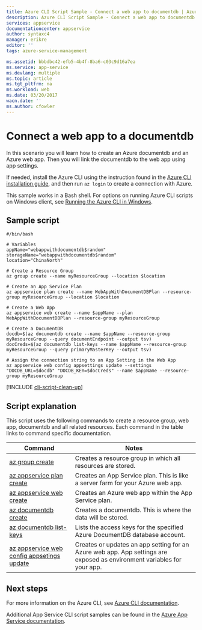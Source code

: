 ```yaml
---
title: Azure CLI Script Sample - Connect a web app to documentdb | Azure
description: Azure CLI Script Sample - Connect a web app to documentdb
services: appservice
documentationcenter: appservice
author: syntaxc4
manager: erikre
editor: ''
tags: azure-service-management

ms.assetid: bbbdbc42-efb5-4b4f-8ba6-c03c9d16a7ea
ms.service: app-service
ms.devlang: multiple
ms.topic: article
ms.tgt_pltfrm: na
ms.workload: web
ms.date: 03/20/2017
wacn.date: ''
ms.author: cfowler
---
```


# Connect a web app to a documentdb

In this scenario you will learn how to create an Azure documentdb and an Azure web app. Then you will link the documentdb to the web app using app settings.

If needed, install the Azure CLI using the instruction found in the [Azure CLI installation guide](https://docs.microsoft.com/cli/azure/install-azure-cli), and then run `az login` to create a connection with Azure.

This sample works in a Bash shell. For options on running Azure CLI scripts on Windows client, see [Running the Azure CLI in Windows](../../virtual-machines/virtual-machines-windows-cli-options.md).

## Sample script

```
#/bin/bash

# Variables
appName="webappwithdocumentdb$random"
storageName="webappwithdocumentdb$random"
location="ChinaNorth"

# Create a Resource Group 
az group create --name myResourceGroup --location $location

# Create an App Service Plan
az appservice plan create --name WebAppWithDocumentDBPlan --resource-group myResourceGroup --location $location

# Create a Web App
az appservice web create --name $appName --plan WebAppWithDocumentDBPlan --resource-group myResourceGroup 

# Create a DocumentDB
docdb=$(az documentdb create --name $appName --resource-group myResourceGroup --query documentEndpoint --output tsv)
docCreds=$(az documentdb list-keys --name $appName --resource-group myResourceGroup --query primaryMasterKey --output tsv)

# Assign the connection string to an App Setting in the Web App
az appservice web config appsettings update --settings "DOCDB_URL=$docdb" "DOCDB_KEY=$docCreds" --name $appName --resource-group myResourceGroup
```

[!INCLUDE [cli-script-clean-up](../../includes/cli-script-clean-up.md)]

## Script explanation

This script uses the following commands to create a resource group, web app, documentdb and all related resources. Each command in the table links to command specific documentation.

| Command | Notes |
|---|---|
| [az group create](https://docs.microsoft.com/cli/azure/group#create) | Creates a resource group in which all resources are stored. |
| [az appservice plan create](https://docs.microsoft.com/cli/azure/appservice/plan#create) | Creates an App Service plan. This is like a server farm for your Azure web app. |
| [az appservice web create](https://docs.microsoft.com/cli/azure/appservice/web#create) | Creates an Azure web app within the App Service plan. |
| [az documentdb create](https://docs.microsoft.com/cli/azure/documentdb#create) | Creates a documentdb. This is where the data will be stored. |
| [az documentdb list-keys](https://docs.microsoft.com/cli/azure/documentdb#list-keys) | Lists the access keys for the specified Azure DocumentDB database account. |
| [az appservice web config appsetings update](https://docs.microsoft.com/cli/azure/appservice/web/config/appsettings#update) | Creates or updates an app setting for an Azure web app. App settings are exposed as environment variables for your app. |

## Next steps

For more information on the Azure CLI, see [Azure CLI documentation](https://docs.microsoft.com/cli/azure/overview).

Additional App Service CLI script samples can be found in the [Azure App Service documentation](../app-service-cli-samples.md).